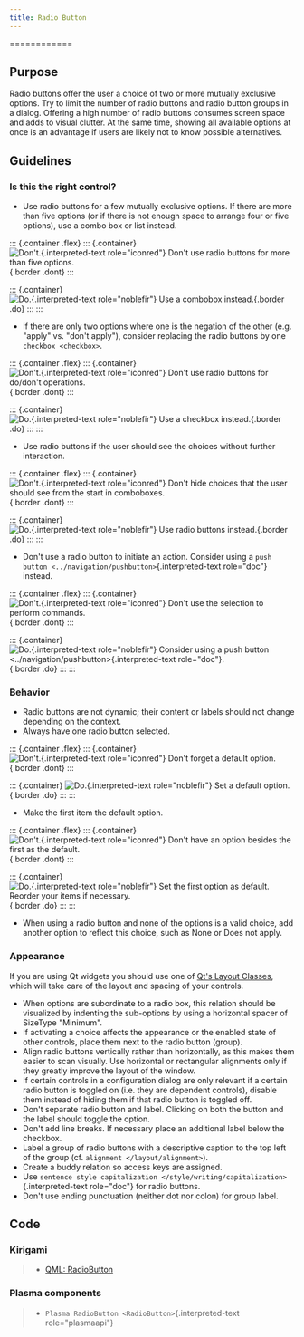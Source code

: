 ```yaml
---
title: Radio Button
---
```

============

Purpose
-------

Radio buttons offer the user a choice of two or more mutually exclusive
options. Try to limit the number of radio buttons and radio button
groups in a dialog. Offering a high number of radio buttons consumes
screen space and adds to visual clutter. At the same time, showing all
available options at once is an advantage if users are likely not to
know possible alternatives.

Guidelines
----------

### Is this the right control?

-   Use radio buttons for a few mutually exclusive options. If there are
    more than five options (or if there is not enough space to arrange
    four or five options), use a combo box or list instead.

::: {.container .flex}
::: {.container}
![`Don't.`{.interpreted-text role="iconred"} Don\'t use radio buttons
for more than five options.](/hig/Radiobutton_Many_Bad.qml.png){.border
.dont}
:::

::: {.container}
![`Do.`{.interpreted-text role="noblefir"} Use a combobox
instead.](/hig/Radiobutton_Many_Good.qml.png){.border .do}
:::
:::

-   If there are only two options where one is the negation of the other
    (e.g. \"apply\" vs. \"don\'t apply\"), consider replacing the radio
    buttons by one `checkbox <checkbox>`.

::: {.container .flex}
::: {.container}
![`Don't.`{.interpreted-text role="iconred"} Don\'t use radio buttons
for do/don\'t
operations.](/hig/Radiobutton_Negation_Bad.qml.png){.border .dont}
:::

::: {.container}
![`Do.`{.interpreted-text role="noblefir"} Use a checkbox
instead.](/hig/Radiobutton_Negation_Good.qml.png){.border .do}
:::
:::

-   Use radio buttons if the user should see the choices without further
    interaction.

::: {.container .flex}
::: {.container}
![`Don't.`{.interpreted-text role="iconred"} Don\'t hide choices that
the user should see from the start in
comboboxes.](/hig/Radiobutton_Visible_Bad.qml.png){.border .dont}
:::

::: {.container}
![`Do.`{.interpreted-text role="noblefir"} Use radio buttons
instead.](/hig/Radiobutton_Visible_Good.qml.png){.border .do}
:::
:::

-   Don\'t use a radio button to initiate an action. Consider using a
    `push button <../navigation/pushbutton>`{.interpreted-text
    role="doc"} instead.

::: {.container .flex}
::: {.container}
![`Don't.`{.interpreted-text role="iconred"} Don\'t use the selection to
perform commands.](/hig/Radiobutton_Command_Bad.qml.png){.border .dont}
:::

::: {.container}
![`Do.`{.interpreted-text role="noblefir"} Consider using a
`push button <../navigation/pushbutton>`{.interpreted-text
role="doc"}.](/hig/No_Command_2_Good.qml.png){.border .do}
:::
:::

### Behavior

-   Radio buttons are not dynamic; their content or labels should not
    change depending on the context.
-   Always have one radio button selected.

::: {.container .flex}
::: {.container}
![`Don't.`{.interpreted-text role="iconred"} Don\'t forget a default
option.](/hig/Radiobutton_Default_Bad.qml.png){.border .dont}
:::

::: {.container}
![`Do.`{.interpreted-text role="noblefir"} Set a default
option.](/hig/Radiobutton_Default_Good.qml.png){.border .do}
:::
:::

-   Make the first item the default option.

::: {.container .flex}
::: {.container}
![`Don't.`{.interpreted-text role="iconred"} Don\'t have an option
besides the first as the
default.](/hig/Radiobutton_First_Bad.qml.png){.border .dont}
:::

::: {.container}
![`Do.`{.interpreted-text role="noblefir"} Set the first option as
default. Reorder your items if
necessary.](/hig/Radiobutton_First_Good.qml.png){.border .do}
:::
:::

-   When using a radio button and none of the options is a valid choice,
    add another option to reflect this choice, such as None or Does not
    apply.

### Appearance

If you are using Qt widgets you should use one of [Qt\'s Layout
Classes](http://doc.qt.io/qt-5/layout.html), which will take care of the
layout and spacing of your controls.

-   When options are subordinate to a radio box, this relation should be
    visualized by indenting the sub-options by using a horizontal spacer
    of SizeType \"Minimum\".
-   If activating a choice affects the appearance or the enabled state
    of other controls, place them next to the radio button (group).
-   Align radio buttons vertically rather than horizontally, as this
    makes them easier to scan visually. Use horizontal or rectangular
    alignments only if they greatly improve the layout of the window.
-   If certain controls in a configuration dialog are only relevant if a
    certain radio button is toggled on (i.e. they are dependent
    controls), disable them instead of hiding them if that radio button
    is toggled off.
-   Don\'t separate radio button and label. Clicking on both the button
    and the label should toggle the option.
-   Don\'t add line breaks. If necessary place an additional label below
    the checkbox.
-   Label a group of radio buttons with a descriptive caption to the top
    left of the group (cf.
    `alignment </layout/alignment>`).
-   Create a buddy relation so access keys are assigned.
-   Use
    `sentence style capitalization </style/writing/capitalization>`{.interpreted-text
    role="doc"} for radio buttons.
-   Don\'t use ending punctuation (neither dot nor colon) for group
    label.

Code
----

### Kirigami

> -   [QML:
>     RadioButton](https://doc.qt.io/qt-5/qml-qtquick-controls-radiobutton.html)

### Plasma components

> -   `Plasma RadioButton <RadioButton>`{.interpreted-text
>     role="plasmaapi"}
